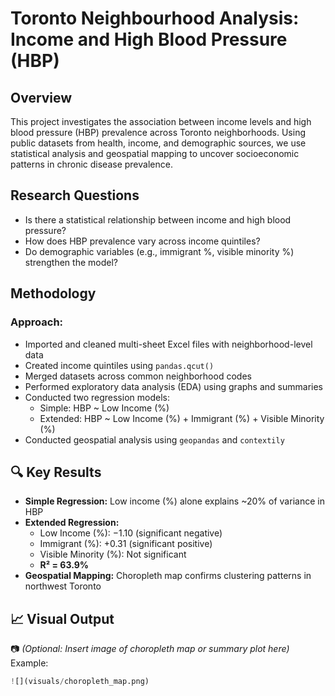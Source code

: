 # Toronto Neighbourhood Analysis: Income and High Blood Pressure (HBP)

## Overview
This project investigates the association between income levels and high blood pressure (HBP) prevalence across Toronto neighborhoods. Using public datasets from health, income, and demographic sources, we use statistical analysis and geospatial mapping to uncover socioeconomic patterns in chronic disease prevalence.


## Research Questions

- Is there a statistical relationship between income and high blood pressure?
- How does HBP prevalence vary across income quintiles?
- Do demographic variables (e.g., immigrant %, visible minority %) strengthen the model?
  

## Methodology

### Approach:
- Imported and cleaned multi-sheet Excel files with neighborhood-level data
- Created income quintiles using `pandas.qcut()`
- Merged datasets across common neighborhood codes
- Performed exploratory data analysis (EDA) using graphs and summaries
- Conducted two regression models:
  - Simple: HBP ~ Low Income (%)
  - Extended: HBP ~ Low Income (%) + Immigrant (%) + Visible Minority (%)
- Conducted geospatial analysis using `geopandas` and `contextily`


## 🔍 Key Results

- **Simple Regression:** Low income (%) alone explains ~20% of variance in HBP
- **Extended Regression:**
  - Low Income (%): −1.10 (significant negative)
  - Immigrant (%): +0.31 (significant positive)
  - Visible Minority (%): Not significant
  - **R² = 63.9%**
- **Geospatial Mapping:** Choropleth map confirms clustering patterns in northwest Toronto


## 📈 Visual Output
📷 *(Optional: Insert image of choropleth map or summary plot here)*  
Example:
```python
![](visuals/choropleth_map.png)
